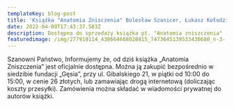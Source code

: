 ```yaml
---
templateKey: blog-post
title: 'Książka "Anatomia Znisczenia" Bolesław Szanicer, Łukasz Kołodziejczyk '
date: 2022-04-09T17:43:37.583Z
description: Dostępna do sprzedaży książka pt. "Anatomia zniszczenia"
featuredimage: /img/277910114_438664668028815_7473645139533430680_n-3-.jpg
---
```

Szanowni Państwo, Informujemy że, od dziś książka  „Anatomia Zniszczenia” jest oficjalnie dostępna.  Można ją zakupić  bezpośrednio  w siedzibie fundacji „Gęsia”, przy ul. Gibalskiego 21, w piątki od 10:00 do 15:00, w cenie 26 złotych, lub zamawiając  drogą internetową (doliczając koszty przesyłki).  Zamówienia można składać w  wiadomości  prywatnej do  autorów książki.